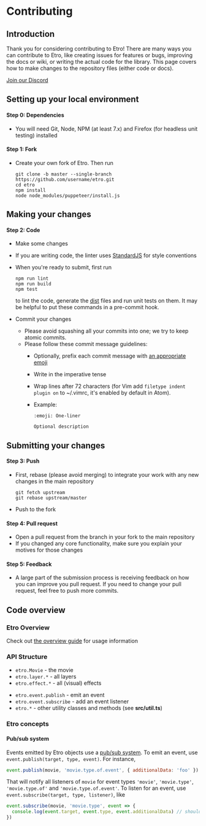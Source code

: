 # Contributing

## Introduction

Thank you for considering contributing to Etro! There are many ways you can contribute to Etro, like creating issues for features or bugs, improving the docs or wiki, or writing the actual code for the library. This page covers how to make changes to the repository files (either code or docs).

[Join our Discord](https://discord.gg/myrBsQ8Cht)

## Setting up your local environment

#### Step 0: Dependencies

- You will need Git, Node, NPM (at least 7.x) and Firefox (for headless unit testing) installed

#### Step 1: Fork

- Create your own fork of Etro. Then run

  ```
  git clone -b master --single-branch https://github.com/username/etro.git
  cd etro
  npm install
  node node_modules/puppeteer/install.js
  ```

## Making your changes

#### Step 2: Code

- Make some changes
- If you are writing code, the linter uses [StandardJS](https://standardjs.com/rules.html) for style conventions
- When you're ready to submit, first run

  ```
  npm run lint
  npm run build
  npm test
  ```

  to lint the code, generate the [dist](dist) files and run unit tests on them. It may be helpful to put these commands in a pre-commit hook.

- Commit your changes
  - Please avoid squashing all your commits into one; we try to keep atomic commits.
  - Please follow these commit message guidelines:
    - Optionally, prefix each commit message with [an appropriate emoji](https://gitmoji.dev)
    - Write in the imperative tense
    - Wrap lines after 72 characters (for Vim add `filetype indent plugin on` to ~/.vimrc, it's enabled by default in Atom).
    - Example:

      ```
      :emoji: One-liner

      Optional description
      ```

## Submitting your changes

#### Step 3: Push

- First, rebase (please avoid merging) to integrate your work with any new changes in the main repository

  ```
  git fetch upstream
  git rebase upstream/master
  ```

- Push to the fork

#### Step 4: Pull request

- Open a pull request from the branch in your fork to the main repository
- If you changed any core functionality, make sure you explain your motives for those changes

#### Step 5: Feedback

- A large part of the submission process is receiving feedback on how you can improve you pull request. If you need to change your pull request, feel free to push more commits.

## Code overview

### Etro Overview

Check out [the overview guide](https://etrojs.dev/docs/overview) for usage information

### API Structure

* `etro.Movie` - the movie
* `etro.layer.*` - all layers
* `etro.effect.*` - all (visual) effects
- `etro.event.publish` - emit an event
- `etro.event.subscribe` - add an event listener
- `etro.*` - other utility classes and methods (see **src/util.ts**)

### Etro concepts

#### Pub/sub system

Events emitted by Etro objects use a [pub/sub system](https://en.wikipedia.org/wiki/Publish%E2%80%93subscribe_pattern). To emit an event, use `event.publish(target, type, event)`. For instance,

```js
event.publish(movie, 'movie.type.of.event', { additionalData: 'foo' })
```

That will notify all listeners of `movie` for event types `'movie'`, `'movie.type'`, `'movie.type.of'` and `'movie.type.of.event'`. To listen for an event, use `event.subscribe(target, type, listener)`, like

```js
event.subscribe(movie, 'movie.type', event => {
  console.log(event.target, event.type, event.additionalData) // should print the movie, 'movie.type.of.event', 'foo'
})
```
